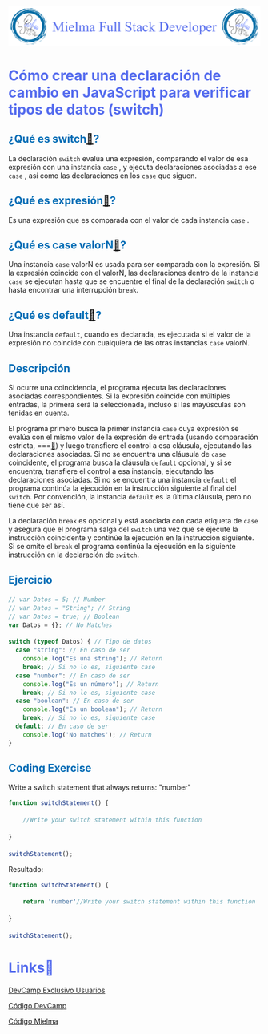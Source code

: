 ![Logo Mielma](/Logo/Logo_Encabezado.png)

# <b><font color="#556CEE">Cómo crear una declaración de cambio en JavaScript para verificar tipos de datos (switch)</font></b>

## <b><font color="#006cb5">¿Qué es switch[🔗](https://developer.mozilla.org/es/docs/Web/JavaScript/Reference/Statements/switch)?</font></b>
La declaración `switch` evalúa una expresión, comparando el valor de esa expresión con una instancia `case`  , y ejecuta declaraciones asociadas a ese `case`  , así como las declaraciones en los `case`  que siguen.

## <b><font color="#006cb5">¿Qué es expresión[🔗](https://developer.mozilla.org/es/docs/Web/JavaScript/Reference/Statements/switch#expresi%C3%B3n)?</font></b>
Es una expresión que es comparada con el valor de cada instancia `case` .

## <b><font color="#006cb5">¿Qué es case valorN[🔗](https://developer.mozilla.org/es/docs/Web/JavaScript/Reference/Statements/switch#case_valorn)?</font></b>
Una instancia `case`  valorN es usada para ser comparada con la expresión. Si la expresión coincide con el valorN, las declaraciones dentro de la instancia `case`  se ejecutan hasta que se encuentre el final de la declaración `switch` o hasta encontrar una interrupción `break`.

## <b><font color="#006cb5">¿Qué es default[🔗](https://developer.mozilla.org/es/docs/Web/JavaScript/Reference/Statements/switch#default)?</font></b>
Una instancia `default`, cuando es declarada, es ejecutada si el valor de la expresión no coincide con cualquiera de las otras instancias `case` valorN.

## <b><font color="#006cb5">Descripción</font></b>


Si ocurre una coincidencia, el programa ejecuta las declaraciones asociadas correspondientes. Si la expresión coincide con múltiples entradas, la primera será la seleccionada, incluso si las mayúsculas son tenidas en cuenta.

El programa primero busca la primer instancia `case`  cuya expresión se evalúa con el mismo valor de la expresión de entrada (usando comparación estricta, ===[🔗](https://developer.mozilla.org/en-US/docs/Web/JavaScript/Reference/Operators)) y luego transfiere el control a esa cláusula, ejecutando las declaraciones asociadas. Si no se encuentra una cláusula de `case`  coincidente, el programa busca la cláusula `default` opcional, y si se encuentra, transfiere el control a esa instancia, ejecutando las declaraciones asociadas. Si no se encuentra una instancia `default` el programa continúa la ejecución en la instrucción siguiente al final del `switch`. Por convención, la instancia `default` es la última cláusula, pero no tiene que ser así.

La declaración `break` es opcional y está asociada con cada etiqueta de `case` y asegura que el programa salga del `switch` una vez que se ejecute la instrucción coincidente y continúe la ejecución en la instrucción siguiente. Si se omite el `break` el programa continúa la ejecución en la siguiente instrucción en la declaración de `switch`.

## <b><font color="#006cb5">Ejercicio</font></b>

```js
// var Datos = 5; // Number
// var Datos = "String"; // String
// var Datos = true; // Boolean
var Datos = {}; // No Matches

switch (typeof Datos) { // Tipo de datos
  case "string": // En caso de ser
    console.log("Es una string"); // Return
    break; // Si no lo es, siguiente case
  case "number": // En caso de ser
    console.log("Es un número"); // Return
    break; // Si no lo es, siguiente case
  case "boolean": // En caso de ser
    console.log("Es un boolean"); // Return
    break; // Si no lo es, siguiente case
  default: // En caso de ser
    console.log('No matches'); // Return
}
```


## <b><font color="#006cb5">Coding Exercise</font></b>
Write a switch statement that always returns: "number"
```js
function switchStatement() {
    
    //Write your switch statement within this function
    
}

switchStatement();
```
Resultado:
```js
function switchStatement() {
    
    return 'number'//Write your switch statement within this function
    
}

switchStatement();
```


# <b><font color="#556CEE">Links🔗</font></b>

[DevCamp Exclusivo Usuarios](https://basque.devcamp.com/pt-full-stack-development-javascript-python-react/guide/how-to-build-switch-statement-javascript-check-data-types)  

[Código DevCamp](https://github.com/rails-camp/javascript-programming/blob/master/section_c_04_case_statement.js)

[Código Mielma](https://codepen.io/ElizabethMaranon/pen/eYavemG)